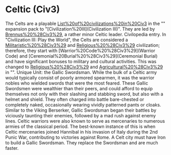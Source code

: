 # Celtic (Civ3)

The Celts are a playable [List%20of%20civilizations%20in%20Civ3](civilization) in the "" expansion pack to "[Civilization%20III](Civilization III)". They are led by [Brennus%20%28Civ3%29](Brennus), a rather minor Celtic leader.
Civilopedia entry.
In "Civilization III: Play the World", the Celts are considered a [Militaristic%20%28Civ3%29](Militaristic) and [Religious%20%28Civ3%29](Religious) civilization; therefore, they start with [Warrior%20Code%20%28Civ3%29](Warrior Code) and [Ceremonial%20Burial%20%28Civ3%29](Ceremonial Burial) and have significant bonuses to military and cultural activities. This was changed to [Religious%20%28Civ3%29](Religious) and [Agricultural%20%28Civ3%29](Agricultural) in "".
Unique Unit: the Gallic Swordsman.
While the bulk of a Celtic army would typically consist of poorly armored spearmen, it was the warrior nobles who wielded swords that were the most feared. These Gallic Swordsmen were wealthier than their peers, and could afford to equip themselves not only with their slashing and stabbing sword, but also with a helmet and shield. They often charged into battle bare-chested or completely naked, occasionally wearing vividly patterned pants or cloaks. Similar to the Viking Berserker, Gallic Swordsman began their battles by viciously taunting their enemies, followed by a mad rush against enemy lines. Celtic warriors were also known to serve as mercenaries to numerous armies of the classical period. The best-known instance of this is when Celtic mercenaries joined Hannibal in his invasion of Italy during the 2nd Punic War, contributing to victories against Rome.
A Celt city must have Iron to build a Gallic Swordsman. They replace the Swordsman and are much faster.
